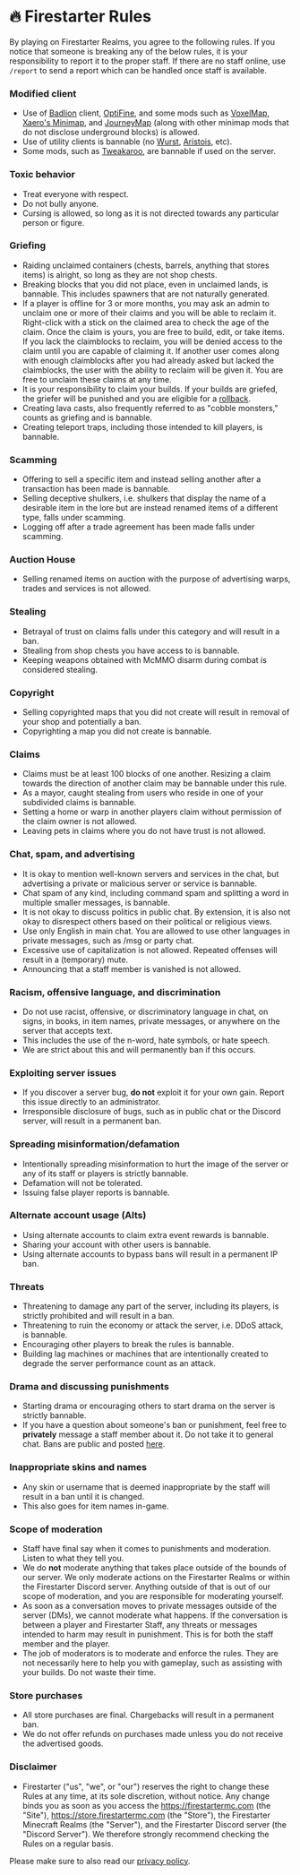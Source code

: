 # 🔥 Firestarter Rules
By playing on Firestarter Realms, you agree to the following rules. If you notice that someone is breaking any of the below rules, it is your responsibility to report it to the proper staff. If there are no staff online, use `/report` to send a report which can be handled once staff is available.

### Modified client
* Use of [Badlion](https://client.badlion.net/) client, [OptiFine](https://www.optifine.net/home), and some mods such as [VoxelMap](https://www.curseforge.com/minecraft/mc-mods/voxelmap), [Xaero's Minimap](https://www.curseforge.com/minecraft/mc-mods/xaeros-minimap), and [JourneyMap](https://www.curseforge.com/minecraft/mc-mods/journeymap) (along with other minimap mods that do not disclose underground blocks) is allowed.
* Use of utility clients is bannable (no [Wurst](https://www.wurstclient.net/), [Aristois](https://aristois.net/), etc).
* Some mods, such as [Tweakaroo](https://www.curseforge.com/minecraft/mc-mods/tweakeroo), are bannable if used on the server.

### Toxic behavior
* Treat everyone with respect.
* Do not bully anyone.
* Cursing is allowed, so long as it is not directed towards any particular person or figure.

### Griefing
* Raiding unclaimed containers (chests, barrels, anything that stores items) is alright, so long as they are not shop chests.
* Breaking blocks that you did not place, even in unclaimed lands, is bannable. This includes spawners that are not naturally generated.
* If a player is offline for 3 or more months, you may ask an admin to unclaim one or more of their claims and you will be able to reclaim it. Right-click with a stick on the claimed area to check the age of the claim. Once the claim is yours, you are free to build, edit, or take items. If you lack the claimblocks to reclaim, you will be denied access to the claim until you are capable of claiming it. If another user comes along with enough claimblocks after you had already asked but lacked the claimblocks, the user with the ability to reclaim will be given it. You are free to unclaim these claims at any time.
* It is your responsibility to claim your builds. If your builds are griefed, the griefer will be punished and you are eligible for a [rollback](rollbacks.md).
* Creating lava casts, also frequently referred to as "cobble monsters," counts as griefing and is bannable.
* Creating teleport traps, including those intended to kill players, is bannable.
  
### Scamming
* Offering to sell a specific item and instead selling another after a transaction has been made is bannable.
* Selling deceptive shulkers, i.e. shulkers that display the name of a desirable item in the lore but are instead renamed items of a different type, falls under scamming.
* Logging off after a trade agreement has been made falls under scamming.

### Auction House
* Selling renamed items on auction with the purpose of advertising warps, trades and services is not allowed.

### Stealing
* Betrayal of trust on claims falls under this category and will result in a ban.
* Stealing from shop chests you have access to is bannable.
* Keeping weapons obtained with McMMO disarm during combat is considered stealing.

### Copyright
* Selling copyrighted maps that you did not create will result in removal of your shop and potentially a ban.
* Copyrighting a map you did not create is bannable.

### Claims
* Claims must be at least 100 blocks of one another. Resizing a claim towards the direction of another claim may be bannable under this rule.
* As a mayor, caught stealing from users who reside in one of your subdivided claims is bannable.
* Setting a home or warp in another players claim without permission of the claim owner is not allowed. 
* Leaving pets in claims where you do not have trust is not allowed.

### Chat, spam, and advertising
* It is okay to mention well-known servers and services in the chat, but advertising a private or malicious server or service is bannable.
* Chat spam of any kind, including command spam and splitting a word in multiple smaller messages, is bannable.
* It is not okay to discuss politics in public chat. By extension, it is also not okay to disrespect others based on their political or religious views.
* Use only English in main chat. You are allowed to use other languages in private messages, such as /msg or party chat.
* Excessive use of capitalization is not allowed. Repeated offenses will result in a (temporary) mute. 
* Announcing that a staff member is vanished is not allowed. 

### Racism, offensive language, and discrimination
* Do not use racist, offensive, or discriminatory language in chat, on signs, in books, in item names, private messages, or anywhere on the server that accepts text.
* This includes the use of the n-word, hate symbols, or hate speech.
* We are strict about this and will permanently ban if this occurs.

### Exploiting server issues
* If you discover a server bug, **do not** exploit it for your own gain. Report this issue directly to an administrator.
* Irresponsible disclosure of bugs, such as in public chat or the Discord server, will result in a permanent ban.

### Spreading misinformation/defamation
* Intentionally spreading misinformation to hurt the image of the server or any of its staff or players is strictly bannable.
* Defamation will not be tolerated.
* Issuing false player reports is bannable.

### Alternate account usage (Alts)
* Using alternate accounts to claim extra event rewards is bannable.
* Sharing your account with other users is bannable.
* Using alternate accounts to bypass bans will result in a permanent IP ban.

### Threats
* Threatening to damage any part of the server, including its players, is strictly prohibited and will result in a ban.
* Threatening to ruin the economy or attack the server, i.e. DDoS attack, is bannable.
* Encouraging other players to break the rules is bannable.
* Building lag machines or machines that are intentionally created to degrade the server performance count as an attack.
  
### Drama and discussing punishments 
* Starting drama or encouraging others to start drama on the server is strictly bannable.
* If you have a question about someone's ban or punishment, feel free to **privately** message a staff member about it. Do not take it to general chat. Bans are public and posted [here](https://bans.firestartermc.com/bans.php).

### Inappropriate skins and names
* Any skin or username that is deemed inappropriate by the staff will result in a ban until it is changed. 
* This also goes for item names in-game.

### Scope of moderation
* Staff have final say when it comes to punishments and moderation. Listen to what they tell you.
* We do **not** moderate anything that takes place outside of the bounds of our server. We only moderate actions on the Firestarter Realms or within the Firestarter Discord server. Anything outside of that is out of our scope of moderation, and you are responsible for moderating yourself.
* As soon as a conversation moves to private messages outside of the server (DMs), we cannot moderate what happens. If the conversation is between a player and Firestarter Staff, any threats or messages intended to harm may result in punishment. This is for both the staff member and the player.
* The job of moderators is to moderate and enforce the rules. They are not necessarily here to help you with gameplay, such as assisting with your builds. Do not waste their time.

### Store purchases
* All store purchases are final. Chargebacks will result in a permanent ban.
* We do not offer refunds on purchases made unless you do not receive the advertised goods.

### Disclaimer
* Firestarter ("us", "we", or "our") reserves the right to change these Rules at any time, at its sole discretion, without notice. Any change binds you as soon as you access the https://firestartermc.com (the "Site"), https://store.firestartermc.com (the "Store"), the Firestarter Minecraft Realms (the "Server"), and the Firestarter Discord server (the "Discord Server"). We therefore strongly recommend checking the Rules on a regular basis.

Please make sure to also read our [privacy policy](https://firestartermc.com/privacy).